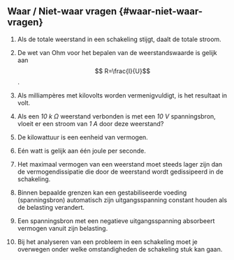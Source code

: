 ## Waar / Niet-waar vragen {#waar-niet-waar-vragen}

1.  Als de totale weerstand in een schakeling stijgt, daalt de totale stroom.

2.  De wet van Ohm voor het bepalen van de weerstandswaarde is gelijk aan $$ R=\frac{I}{U}$$ .

3.  Als milliampères met kilovolts worden vermenigvuldigt, is het resultaat in volt.

4.  Als een _10 k_ _Ω_ weerstand verbonden is met een _10 V_ spanningsbron, vloeit er een stroom van _1 A_ door deze weerstand?

5.  De kilowattuur is een eenheid van vermogen.

6.  Eén watt is gelijk aan één joule per seconde.

7.  Het maximaal vermogen van een weerstand moet steeds lager zijn dan de vermogendissipatie die door de weerstand wordt gedissipeerd in de schakeling.

8.  Binnen bepaalde grenzen kan een gestabiliseerde voeding (spanningsbron) automatisch zijn uitgangsspanning constant houden als de belasting verandert.

9.  Een spanningsbron met een negatieve uitgangsspanning absorbeert vermogen vanuit zijn belasting.

10.  Bij het analyseren van een probleem in een schakeling moet je overwegen onder welke omstandigheden de schakeling stuk kan gaan.